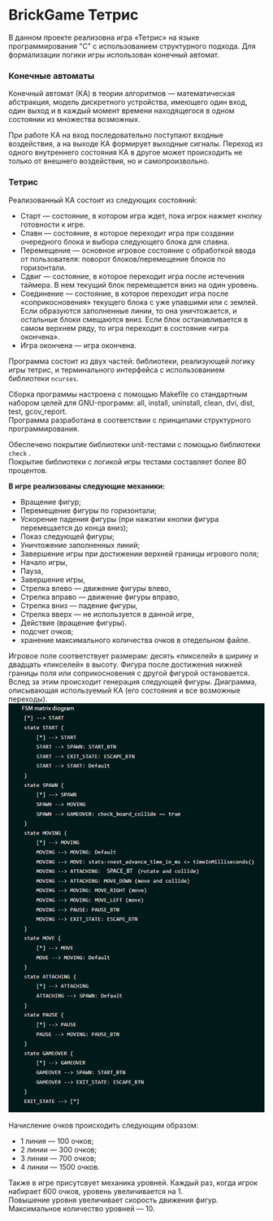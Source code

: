# BrickGame Тетрис
В данном проекте реализовна игра «Тетрис» на языке программирования "С" с использованием структурного подхода.
Для формализации логики игры использован конечный автомат.
### Конечные автоматы

Конечный автомат (КА) в теории алгоритмов — математическая абстракция, модель дискретного устройства, имеющего один вход, один выход и в каждый момент времени находящегося в одном состоянии из множества возможных.

При работе КА на вход последовательно поступают входные воздействия, а на выходе КА формирует выходные сигналы. Переход из одного внутреннего состояния КА в другое может происходить не только от внешнего воздействия, но и самопроизвольно.



### Тетрис

Реализованный КА состоит из следующих состояний:

- Старт — состояние, в котором игра ждет, пока игрок нажмет кнопку готовности к игре.
- Спавн — состояние, в которое переходит игра при создании очередного блока и выбора следующего блока для спавна.
- Перемещение — основное игровое состояние с обработкой ввода от пользователя: поворот блоков/перемещение блоков по горизонтали.
- Сдвиг — состояние, в которое переходит игра после истечения таймера. В нем текущий блок перемещается вниз на один уровень.
- Соединение — состояние, в которое переходит игра после «соприкосновения» текущего блока с уже упавшими или с землей. Если образуются заполненные линии, то она уничтожается, и остальные блоки смещаются вниз. Если блок останавливается в самом верхнем ряду, то игра переходит в состояние «игра окончена».
- Игра окончена — игра окончена.

 Программа состоит из двух частей: библиотеки, реализующей логику игры тетрис, и терминального интерфейса с использованием библиотеки `ncurses`.


  Сборка программы  настроена с помощью Makefile со стандартным набором целей для GNU-программ: all, install, uninstall, clean, dvi, dist, test, gcov_report. <br>
 Программа разработана в соответствии с принципами структурного программирования.
 
Обеспечено покрытие библиотеки unit-тестами с помощью библиотеки `check` .<br> Покрытие библиотеки с логикой игры тестами составляет более 80 процентов.<br>

 <b>В игре реализованы следующие механики:</b>
  - Вращение фигур;
  - Перемещение фигуры по горизонтали;
  - Ускорение падения фигуры (при нажатии кнопки фигура перемещается до конца вниз);
  - Показ следующей фигуры;
  - Уничтожение заполненных линий;
  - Завершение игры при достижении верхней границы игрового поля;
  - Начало игры,
  - Пауза,
  - Завершение игры,
  - Стрелка влево — движение фигуры влево,
  - Стрелка вправо — движение фигуры вправо,
  - Стрелка вниз — падение фигуры,
  - Стрелка вверх — не используется в данной игре,
  - Действие (вращение фигуры).
  - подсчет очков;
  - хранение максимального количества очков в отедельном файле. <br>
  
 Игровое поле соответствует размерам: десять «пикселей» в ширину и двадцать «пикселей» в высоту.
 Фигура после достижения нижней границы поля или соприкосновения с другой фигурой остановается. Вслед за этим происходит генерация следующей фигуры.
Диаграмма, описывающая используемый КА (его состояния и все возможные переходы).
![Фигуры](FSM_matrix_diagram/FSM_matrix.png)


Начисление очков происходить следующим образом:

- 1 линия — 100 очков;
- 2 линии — 300 очков;
- 3 линии — 700 очков;
- 4 линии — 1500 очков.

Также в игре присутсвует механика уровней. Каждый раз, когда игрок набирает 600 очков, уровень увеличивается на 1. <br>
Повышение уровня увеличивает скорость движения фигур. Максимальное количество уровней — 10.
